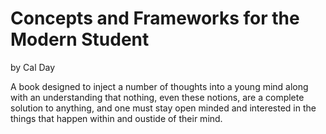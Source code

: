 # Concepts and Frameworks for the Modern Student  
by Cal Day

A book designed to inject a number of thoughts into a young mind along with an understanding that nothing, even these notions,
are a complete solution to anything, and one must stay open minded and interested in the things that happen within and oustide of their mind.